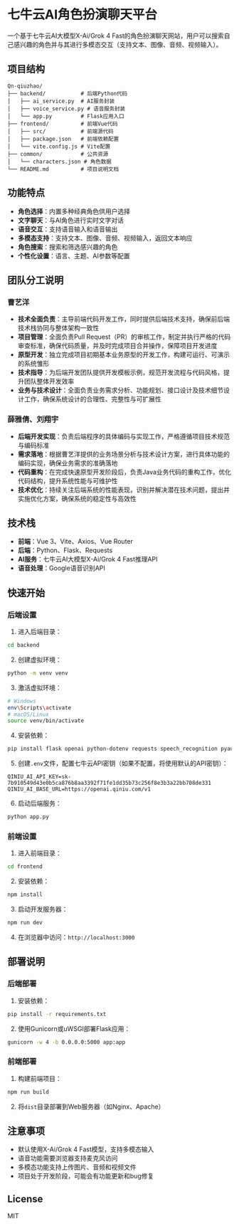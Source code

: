 # 七牛云AI角色扮演聊天平台

一个基于七牛云AI大模型X-Ai/Grok 4 Fast的角色扮演聊天网站，用户可以搜索自己感兴趣的角色并与其进行多模态交互（支持文本、图像、音频、视频输入）。

## 项目结构

```
Qn-qiuzhao/
├── backend/           # 后端Python代码
│   ├── ai_service.py  # AI服务封装
│   ├── voice_service.py # 语音服务封装
│   └── app.py         # Flask应用入口
├── frontend/          # 前端Vue代码
│   ├── src/           # 前端源代码
│   ├── package.json   # 前端依赖配置
│   └── vite.config.js # Vite配置
├── common/            # 公共资源
│   └── characters.json # 角色数据
└── README.md          # 项目说明文档
```

## 功能特点

- **角色选择**：内置多种经典角色供用户选择
- **文字聊天**：与AI角色进行实时文字对话
- **语音交互**：支持语音输入和语音输出
- **多模态支持**：支持文本、图像、音频、视频输入，返回文本响应
- **角色搜索**：搜索和筛选感兴趣的角色
- **个性化设置**：语言、主题、AI参数等配置

## 团队分工说明

### 曹艺洋
- **技术全面负责**：主导前端代码开发工作，同时提供后端技术支持，确保前后端技术栈协同与整体架构一致性
- **项目管理**：全面负责Pull Request（PR）的审核工作，制定并执行严格的代码审查标准，确保代码质量，并及时完成项目合并操作，保障项目开发进度
- **原型开发**：独立完成项目初期基本业务原型的开发工作，构建可运行、可演示的系统雏形
- **技术指导**：为后端开发团队提供开发模板示例，规范开发流程与代码风格，提升团队整体开发效率
- **业务与技术设计**：全面负责业务需求分析、功能规划、接口设计及技术细节设计工作，确保系统设计的合理性、完整性与可扩展性

### 薛雅倩、刘翔宇
- **后端开发实现**：负责后端程序的具体编码与实现工作，严格遵循项目技术规范与编码标准
- **需求落地**：根据曹艺洋提供的业务场景分析与技术设计方案，进行具体功能的编码实现，确保业务需求的准确落地
- **代码重构**：在完成快速原型开发阶段后，负责Java业务代码的重构工作，优化代码结构，提升系统性能与可维护性
- **技术优化**：持续关注后端系统的性能表现，识别并解决潜在技术问题，提出并实施优化方案，确保系统的稳定性与高效性

## 技术栈

- **前端**：Vue 3、Vite、Axios、Vue Router
- **后端**：Python、Flask、Requests
- **AI服务**：七牛云AI大模型X-Ai/Grok 4 Fast推理API
- **语音处理**：Google语音识别API

## 快速开始

### 后端设置

1. 进入后端目录：
```bash
cd backend
```

2. 创建虚拟环境：
```bash
python -m venv venv
```

3. 激活虚拟环境：
```bash
# Windows
env\Scripts\activate
# macOS/Linux
source venv/bin/activate
```

4. 安装依赖：
```bash
pip install flask openai python-dotenv requests speech_recognition pyaudio
```

5. 创建`.env`文件，配置七牛云API密钥（如果不配置，将使用默认的API密钥）：
```env
QINIU_AI_API_KEY=sk-7b910549d43e0b5ca876b8aa3392f71fe1dd35b73c256f8e3b3a22bb708de331
QINIU_AI_BASE_URL=https://openai.qiniu.com/v1
```

6. 启动后端服务：
```bash
python app.py
```

### 前端设置

1. 进入前端目录：
```bash
cd frontend
```

2. 安装依赖：
```bash
npm install
```

3. 启动开发服务器：
```bash
npm run dev
```

4. 在浏览器中访问：`http://localhost:3000`

## 部署说明

### 后端部署

1. 安装依赖：
```bash
pip install -r requirements.txt
```

2. 使用Gunicorn或uWSGI部署Flask应用：
```bash
gunicorn -w 4 -b 0.0.0.0:5000 app:app
```

### 前端部署

1. 构建前端项目：
```bash
npm run build
```

2. 将`dist`目录部署到Web服务器（如Nginx、Apache）

## 注意事项

- 默认使用X-Ai/Grok 4 Fast模型，支持多模态输入
- 语音功能需要浏览器支持麦克风访问
- 多模态功能支持上传图片、音频和视频文件
- 项目处于开发阶段，可能会有功能更新和bug修复

## License

MIT